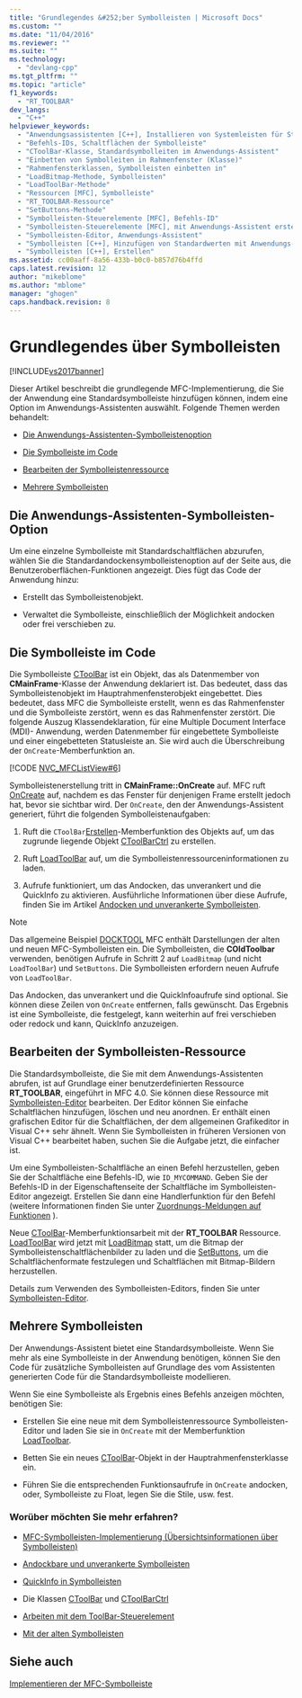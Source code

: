 ```yaml
---
title: "Grundlegendes &#252;ber Symbolleisten | Microsoft Docs"
ms.custom: ""
ms.date: "11/04/2016"
ms.reviewer: ""
ms.suite: ""
ms.technology: 
  - "devlang-cpp"
ms.tgt_pltfrm: ""
ms.topic: "article"
f1_keywords: 
  - "RT_TOOLBAR"
dev_langs: 
  - "C++"
helpviewer_keywords: 
  - "Anwendungsassistenten [C++], Installieren von Systemleisten für Standardanwendung"
  - "Befehls-IDs, Schaltflächen der Symbolleiste"
  - "CToolBar-Klasse, Standardsymbolleiten im Anwendungs-Assistent"
  - "Einbetten von Symbolleiten in Rahmenfenster (Klasse)"
  - "Rahmenfensterklassen, Symbolleisten einbetten in"
  - "LoadBitmap-Methode, Symbolleisten"
  - "LoadToolBar-Methode"
  - "Ressourcen [MFC], Symbolleiste"
  - "RT_TOOLBAR-Ressource"
  - "SetButtons-Methode"
  - "Symbolleisten-Steuerelemente [MFC], Befehls-ID"
  - "Symbolleisten-Steuerelemente [MFC], mit Anwendungs-Assistent erstellte Symbolleisten"
  - "Symbolleisten-Editor, Anwendungs-Assistent"
  - "Symbolleisten [C++], Hinzufügen von Standardwerten mit Anwendungs-Assistenten"
  - "Symbolleisten [C++], Erstellen"
ms.assetid: cc00aaff-8a56-433b-b0c0-b857d76b4ffd
caps.latest.revision: 12
author: "mikeblome"
ms.author: "mblome"
manager: "ghogen"
caps.handback.revision: 8
---
```

# Grundlegendes &#252;ber Symbolleisten
[!INCLUDE[vs2017banner](../assembler/inline/includes/vs2017banner.md)]

Dieser Artikel beschreibt die grundlegende MFC\-Implementierung, die Sie der Anwendung eine Standardsymbolleiste hinzufügen können, indem eine Option im Anwendungs\-Assistenten auswählt.  Folgende Themen werden behandelt:  
  
-   [Die Anwendungs\-Assistenten\-Symbolleistenoption](#_core_the_appwizard_toolbar_option)  
  
-   [Die Symbolleiste im Code](#_core_the_toolbar_in_code)  
  
-   [Bearbeiten der Symbolleistenressource](#_core_editing_the_toolbar_resource)  
  
-   [Mehrere Symbolleisten](#_core_multiple_toolbars)  
  
##  <a name="_core_the_appwizard_toolbar_option"></a> Die Anwendungs\-Assistenten\-Symbolleisten\-Option  
 Um eine einzelne Symbolleiste mit Standardschaltflächen abzurufen, wählen Sie die Standardandockensymbolleistenoption auf der Seite aus, die Benutzeroberflächen\-Funktionen angezeigt.  Dies fügt das Code der Anwendung hinzu:  
  
-   Erstellt das Symbolleistenobjekt.  
  
-   Verwaltet die Symbolleiste, einschließlich der Möglichkeit andocken oder frei verschieben zu.  
  
##  <a name="_core_the_toolbar_in_code"></a> Die Symbolleiste im Code  
 Die Symbolleiste [CToolBar](../mfc/reference/ctoolbar-class.md) ist ein Objekt, das als Datenmember von **CMainFrame**\-Klasse der Anwendung deklariert ist.  Das bedeutet, dass das Symbolleistenobjekt im Hauptrahmenfensterobjekt eingebettet.  Dies bedeutet, dass MFC die Symbolleiste erstellt, wenn es das Rahmenfenster und die Symbolleiste zerstört, wenn es das Rahmenfenster zerstört.  Die folgende Auszug Klassendeklaration, für eine Multiple Document Interface \(MDI\)\- Anwendung, werden Datenmember für eingebettete Symbolleiste und einer eingebetteten Statusleiste an.  Sie wird auch die Überschreibung der `OnCreate`\-Memberfunktion an.  
  
 [!CODE [NVC_MFCListView#6](../CodeSnippet/VS_Snippets_Cpp/NVC_MFCListView#6)]  
  
 Symbolleistenerstellung tritt in **CMainFrame::OnCreate** auf.  MFC ruft [OnCreate](../Topic/CWnd::OnCreate.md) auf, nachdem es das Fenster für denjenigen Frame erstellt jedoch hat, bevor sie sichtbar wird.  Der `OnCreate`, den der Anwendungs\-Assistent generiert, führt die folgenden Symbolleistenaufgaben:  
  
1.  Ruft die `CToolBar`[Erstellen](../Topic/CToolBar::Create.md)\-Memberfunktion des Objekts auf, um das zugrunde liegende Objekt [CToolBarCtrl](../mfc/reference/ctoolbarctrl-class.md) zu erstellen.  
  
2.  Ruft [LoadToolBar](../Topic/CToolBar::LoadToolBar.md) auf, um die Symbolleistenressourceninformationen zu laden.  
  
3.  Aufrufe funktioniert, um das Andocken, das unverankert und die QuickInfo zu aktivieren.  Ausführliche Informationen über diese Aufrufe, finden Sie im Artikel [Andocken und unverankerte Symbolleisten](../mfc/docking-and-floating-toolbars.md).  
  
> [!NOTE]
>  Das allgemeine Beispiel [DOCKTOOL](../top/visual-cpp-samples.md) MFC enthält Darstellungen der alten und neuen MFC\-Symbolleisten ein.  Die Symbolleisten, die **COldToolbar** verwenden, benötigen Aufrufe in Schritt 2 auf `LoadBitmap` \(und nicht `LoadToolBar`\) und `SetButtons`.  Die Symbolleisten erfordern neuen Aufrufe von `LoadToolBar`.  
  
 Das Andocken, das unverankert und die QuickInfoaufrufe sind optional.  Sie können diese Zeilen von `OnCreate` entfernen, falls gewünscht.  Das Ergebnis ist eine Symbolleiste, die festgelegt, kann weiterhin auf frei verschieben oder redock und kann, QuickInfo anzuzeigen.  
  
##  <a name="_core_editing_the_toolbar_resource"></a> Bearbeiten der Symbolleisten\-Ressource  
 Die Standardsymbolleiste, die Sie mit dem Anwendungs\-Assistenten abrufen, ist auf Grundlage einer benutzerdefinierten Ressource **RT\_TOOLBAR**, eingeführt in MFC 4.0.  Sie können diese Ressource mit [Symbolleisten\-Editor](../mfc/toolbar-editor.md) bearbeiten.  Der Editor können Sie einfache Schaltflächen hinzufügen, löschen und neu anordnen.  Er enthält einen grafischen Editor für die Schaltflächen, der dem allgemeinen Grafikeditor in Visual C\+\+ sehr ähnelt.  Wenn Sie Symbolleisten in früheren Versionen von Visual C\+\+ bearbeitet haben, suchen Sie die Aufgabe jetzt, die einfacher ist.  
  
 Um eine Symbolleisten\-Schaltfläche an einen Befehl herzustellen, geben Sie der Schaltfläche eine Befehls\-ID, wie `ID_MYCOMMAND`.  Geben Sie der Befehls\-ID in der Eigenschaftenseite der Schaltfläche im Symbolleisten\-Editor angezeigt.  Erstellen Sie dann eine Handlerfunktion für den Befehl \(weitere Informationen finden Sie unter [Zuordnungs\-Meldungen auf Funktionen](../mfc/reference/mapping-messages-to-functions.md) \).  
  
 Neue [CToolBar](../mfc/reference/ctoolbar-class.md)\-Memberfunktionsarbeit mit der **RT\_TOOLBAR** Ressource.  [LoadToolBar](../Topic/CToolBar::LoadToolBar.md) wird jetzt mit [LoadBitmap](../Topic/CToolBar::LoadBitmap.md) statt, um die Bitmap der Symbolleistenschaltflächenbilder zu laden und die [SetButtons](../Topic/CToolBar::SetButtons.md), um die Schaltflächenformate festzulegen und Schaltflächen mit Bitmap\-Bildern herzustellen.  
  
 Details zum Verwenden des Symbolleisten\-Editors, finden Sie unter [Symbolleisten\-Editor](../mfc/toolbar-editor.md).  
  
##  <a name="_core_multiple_toolbars"></a> Mehrere Symbolleisten  
 Der Anwendungs\-Assistent bietet eine Standardsymbolleiste.  Wenn Sie mehr als eine Symbolleiste in der Anwendung benötigen, können Sie den Code für zusätzliche Symbolleisten auf Grundlage des vom Assistenten generierten Code für die Standardsymbolleiste modellieren.  
  
 Wenn Sie eine Symbolleiste als Ergebnis eines Befehls anzeigen möchten, benötigen Sie:  
  
-   Erstellen Sie eine neue mit dem Symbolleistenressource Symbolleisten\-Editor und laden Sie sie in `OnCreate` mit der Memberfunktion [LoadToolbar](../Topic/CToolBar::LoadToolBar.md).  
  
-   Betten Sie ein neues [CToolBar](../mfc/reference/ctoolbar-class.md)\-Objekt in der Hauptrahmenfensterklasse ein.  
  
-   Führen Sie die entsprechenden Funktionsaufrufe in `OnCreate` andocken, oder, Symbolleiste zu Float, legen Sie die Stile, usw. fest.  
  
### Worüber möchten Sie mehr erfahren?  
  
-   [MFC\-Symbolleisten\-Implementierung \(Übersichtsinformationen über Symbolleisten\)](../mfc/mfc-toolbar-implementation.md)  
  
-   [Andockbare und unverankerte Symbolleisten](../mfc/docking-and-floating-toolbars.md)  
  
-   [QuickInfo in Symbolleisten](../mfc/toolbar-tool-tips.md)  
  
-   Die Klassen [CToolBar](../mfc/reference/ctoolbar-class.md) und [CToolBarCtrl](../mfc/reference/ctoolbarctrl-class.md)  
  
-   [Arbeiten mit dem ToolBar\-Steuerelement](../mfc/working-with-the-toolbar-control.md)  
  
-   [Mit der alten Symbolleisten](../mfc/using-your-old-toolbars.md)  
  
## Siehe auch  
 [Implementieren der MFC\-Symbolleiste](../mfc/mfc-toolbar-implementation.md)
